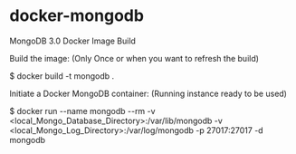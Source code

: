 # docker-mongodb
MongoDB 3.0 Docker Image Build

Build the image: (Only Once or when you want to refresh the build)

$ docker build -t mongodb .


Initiate a Docker MongoDB container: (Running instance ready to be used)

$ docker run --name mongodb --rm -v <local_Mongo_Database_Directory>:/var/lib/mongodb -v <local_Mongo_Log_Directory>:/var/log/mongodb -p 27017:27017 -d mongodb
